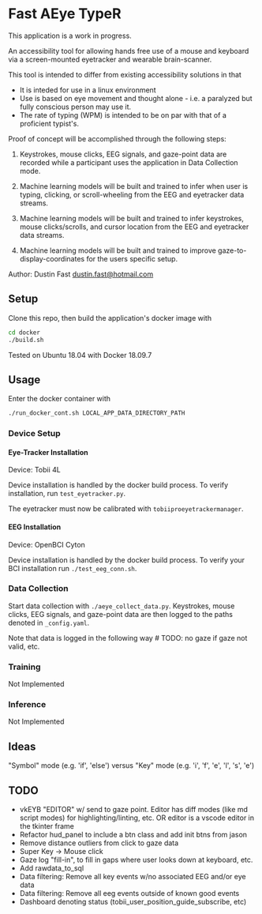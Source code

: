 # Fast AEye TypeR

This application is a work in progress.  

An accessibility tool for allowing hands free use of a mouse and keyboard via a screen-mounted eyetracker and wearable brain-scanner.

This tool is intended to differ from existing accessibility solutions in that

* It is inteded for use in a linux environment
* Use is based on eye movement and thought alone - i.e. a paralyzed but fully conscious person may use it.
* The rate of typing (WPM) is intended to be on par with that of a proficient typist's.

Proof of concept will be accomplished through the following steps:

1. Keystrokes, mouse clicks, EEG signals, and gaze-point data are recorded while a participant uses the application in Data Collection mode.

2. Machine learning models will be built and trained to infer when user is typing, clicking, or scroll-wheeling from the EEG and eyetracker data streams.

3. Machine learning models will be built and trained to infer keystrokes, mouse clicks/scrolls, and cursor location from the EEG and eyetracker data streams.

4. Machine learning models will be built and trained to improve gaze-to-display-coordinates for the users specific setup.

Author: Dustin Fast <dustin.fast@hotmail.com>

## Setup

Clone this repo, then build the application's docker image with  

```bash
cd docker
./build.sh
```

Tested on Ubuntu 18.04 with Docker 18.09.7

## Usage

Enter the docker container with  

```bash
./run_docker_cont.sh LOCAL_APP_DATA_DIRECTORY_PATH
```  

### Device Setup 

#### Eye-Tracker Installation

Device: Tobii 4L  

Device installation is handled by the docker build process. To verify installation, run `test_eyetracker.py`. 

The eyetracker must now be calibrated with `tobiiproeyetrackermanager`.

#### EEG Installation

Device: OpenBCI Cyton  

Device installation is handled by the docker build process. To verify your BCI installation run `./test_eeg_conn.sh`.

### Data Collection

Start data collection with `./aeye_collect_data.py`. Keystrokes, mouse clicks, EEG signals, and gaze-point data are then logged to the paths denoted in `_config.yaml`.

Note that data is logged in the following way # TODO: no gaze if gaze not valid, etc.

### Training

Not Implemented

### Inference

Not Implemented

## Ideas

"Symbol" mode (e.g. 'if', 'else') versus "Key" mode (e.g. 'i', 'f', 'e', 'l', 's', 'e')


## TODO

* vkEYB "EDITOR" w/ send to gaze point. Editor has diff modes (like md script modes) for highlighting/linting, etc. OR editor is a vscode editor in the tkinter frame 
* Refactor hud_panel to include a btn class and add init btns from jason
* Remove distance outliers from click to gaze data
* Super Key -> Mouse click
* Gaze log "fill-in", to fill in gaps where user looks down at keyboard, etc.
* Add rawdata_to_sql
* Data filtering: Remove all key events w/no associated EEG and/or eye data
* Data filtering: Remove all eeg events outside of known good events
* Dashboard denoting status (tobii_user_position_guide_subscribe, etc)
